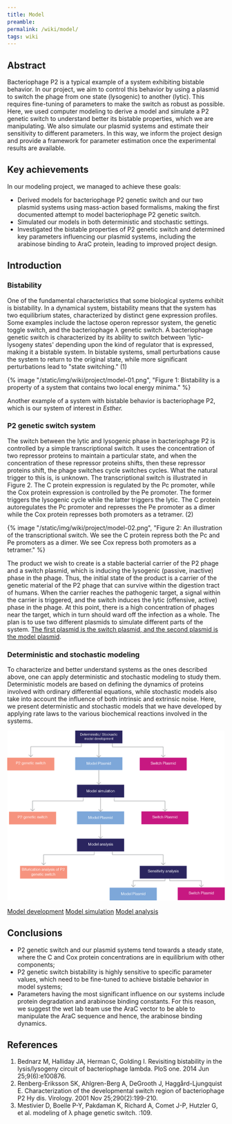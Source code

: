 ```yaml
---
title: Model
preamble:
permalink: /wiki/model/
tags: wiki
---
```


## Abstract

Bacteriophage P2 is a typical example of a system exhibiting bistable behavior. In our project, we aim to control this behavior by using a plasmid to switch the phage from one state (lysogenic) to another (lytic). This requires fine-tuning of parameters to make the switch as robust as possible. Here, we used computer modeling to derive a model and simulate a P2 genetic switch to understand better its bistable properties, which we are manipulating. We also simulate our plasmid systems and estimate their sensitivity to different parameters. In this way, we inform the project design and provide a framework for parameter estimation once the experimental results are available.

## Key achievements

In our modeling project, we managed to achieve these goals:

-   Derived models for bacteriophage P2 genetic switch and our two plasmid systems using mass-action based formalisms, making the first documented attempt to model bacteriophage P2 genetic switch.
-   Simulated our models in both deterministic and stochastic settings.
-   Investigated the bistable properties of P2 genetic switch and determined key parameters influencing our plasmid systems, including the arabinose binding to AraC protein, leading to improved project design.

## Introduction

### Bistability

One of the fundamental characteristics that some biological systems exhibit is bistability. In a dynamical system, bistability means that the system has two equilibrium states, characterized by distinct gene expression profiles. Some examples include the lactose operon repressor system, the genetic toggle switch, and the bacteriophage λ genetic switch. A bacteriophage genetic switch is characterized by its ability to switch between 'lytic-lysogeny states' depending upon the kind of regulator that is expressed, making it a bistable system. In bistable systems, small perturbations cause the system to return to the original state, while more significant perturbations lead to "state switching." (1)

{% image "/static/img/wiki/project/model-01.png", "Figure 1: Bistability is a property of a system that contains two local energy minima." %}

Another example of a system with bistable behavior is bacteriophage P2, which is our system of interest in *Esther.*

### P2 genetic switch system

The switch between the lytic and lysogenic phase in bacteriophage P2 is controlled by a simple transcriptional switch. It uses the concentration of two repressor proteins to maintain a particular state, and when the concentration of these repressor proteins shifts, then these repressor proteins shift, the phage switches cycle switches cycles. What the natural trigger to this is, is unknown. The transcriptional switch is illustrated in Figure 2. The C protein expression is regulated by the Pc promoter, while the Cox protein expression is controlled by the Pe promoter. The former triggers the lysogenic cycle while the latter triggers the lytic. The C protein autoregulates the Pc promoter and represses the Pe promoter as a dimer while the Cox protein represses both promoters as a tetramer. (2)

{% image "/static/img/wiki/project/model-02.png", "Figure 2: An illustration of the transcriptional switch. We see the C protein repress both the Pc and Pe promoters as a dimer. We see Cox repress both promoters as a tetramer." %}

The product we wish to create is a stable bacterial carrier of the P2 phage and a switch plasmid, which is inducing the lysogenic (passive, inactive) phase in the phage. Thus, the initial state of the product is a carrier of the genetic material of the P2 phage that can survive within the digestion tract of humans. When the carrier reaches the pathogenic target, a signal within the carrier is triggered, and the switch induces the lytic (offensive, active) phase in the phage. At this point, there is a high concentration of phages near the target, which in turn should ward off the infection as a whole. The plan is to use two different plasmids to simulate different parts of the system. [The first plasmid is the switch plasmid, and the second plasmid is the model plasmid](/wiki/design/).

### Deterministic and stochastic modeling

To characterize and better understand systems as the ones described above, one can apply deterministic and stochastic modeling to study them. Deterministic models are based on defining the dynamics of proteins involved with ordinary differential equations, while stochastic models also take into account the influence of both intrinsic and extrinsic noise. Here, we present deterministic and stochastic models that we have developed by applying rate laws to the various biochemical reactions involved in the systems.

![](/static/img/wiki/project/model-03.png)

[Model development](/wiki/model-development/) [Model simulation](/wiki/model-simulation/) [Model analysis](/wiki/model-analysis/)

## Conclusions

-   P2 genetic switch and our plasmid systems tend towards a steady state, where the C and Cox protein concentrations are in equilibrium with other components;
-   P2 genetic switch bistability is highly sensitive to specific parameter values, which need to be fine-tuned to achieve bistable behavior in model systems;
-   Parameters having the most significant influence on our systems include protein degradation and arabinose binding constants. For this reason, we suggest the wet lab team use the AraC vector to be able to manipulate the AraC sequence and hence, the arabinose binding dynamics.

## References

1. Bednarz M, Halliday JA, Herman C, Golding I. Revisiting bistability in the lysis/lysogeny circuit of bacteriophage lambda. PloS one. 2014 Jun 25;9(6):e100876.
2. Renberg-Eriksson SK, Ahlgren-Berg A, DeGrooth J, Haggård-Ljungquist E. Characterization of the developmental switch region of bacteriophage P2 Hy dis. Virology. 2001 Nov 25;290(2):199-210.
3. Mestivier D, Boelle P-Y, Pakdaman K, Richard A, Comet J-P, Hutzler G, et al. modeling of λ phage genetic switch. :109.
